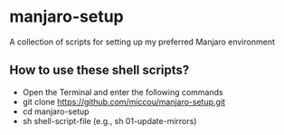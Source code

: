 # manjaro-setup
A collection of scripts for setting up my preferred Manjaro environment

## How to use these shell scripts?

- Open the Terminal and enter the following commands
- git clone <https://github.com/miccou/manjaro-setup.git>
- cd manjaro-setup
- sh shell-script-file (e.g., sh 01-update-mirrors)
